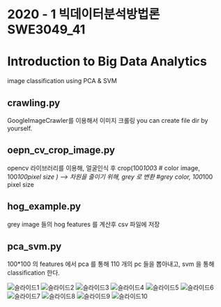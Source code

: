 # 2020 - 1 빅데이터분석방법론 SWE3049_41

# Introduction to Big Data Analytics
image classification using PCA &amp; SVM

## crawling.py  

GoogleImageCrawler를 이용해서 이미지 크롤링 
you can create file dir by yourself. 

## oepn_cv_crop_image.py 

opencv 라이브러리를 이용해, 얼굴인식 후 crop(100*100*3 # color image, 100*100pixel size ) 
--> 차원을 줄이기 위해, grey 로 변환 #grey color, 100*100 pixel size 

## hog_example.py 

grey image 들의 hog features 를 계산후 csv 파일에 저장

## pca_svm.py 

100*100 의 features 에서 pca 를 통해 110 개의 pc 들을 뽑아내고, svm 을 통해 classification 한다. 



![슬라이드1](https://user-images.githubusercontent.com/59246354/115718753-66436400-a3b6-11eb-830d-62c924df204a.PNG)
![슬라이드2](https://user-images.githubusercontent.com/59246354/115718754-67749100-a3b6-11eb-89a2-950c7592fd56.PNG)
![슬라이드3](https://user-images.githubusercontent.com/59246354/115718757-67749100-a3b6-11eb-9a4e-ec42b885a3a9.PNG)
![슬라이드4](https://user-images.githubusercontent.com/59246354/115718758-680d2780-a3b6-11eb-91bf-3da128e72af7.PNG)
![슬라이드5](https://user-images.githubusercontent.com/59246354/115718760-68a5be00-a3b6-11eb-8e39-8d1b77abde50.PNG)
![슬라이드6](https://user-images.githubusercontent.com/59246354/115718762-68a5be00-a3b6-11eb-8ee4-2028a85eba3c.PNG)
![슬라이드7](https://user-images.githubusercontent.com/59246354/115718767-693e5480-a3b6-11eb-89bf-e0ff790d2f66.PNG)
![슬라이드8](https://user-images.githubusercontent.com/59246354/115718769-693e5480-a3b6-11eb-8a9d-dcfc305a54e3.PNG)
![슬라이드9](https://user-images.githubusercontent.com/59246354/115718774-69d6eb00-a3b6-11eb-86a0-af6c9dac9f38.PNG)
![슬라이드10](https://user-images.githubusercontent.com/59246354/115718775-6a6f8180-a3b6-11eb-97cc-b89c4ee49b14.PNG)
